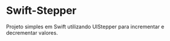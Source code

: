 # Swift-Stepper
Projeto simples em Swift utilizando UIStepper para incrementar e decrementar valores.
